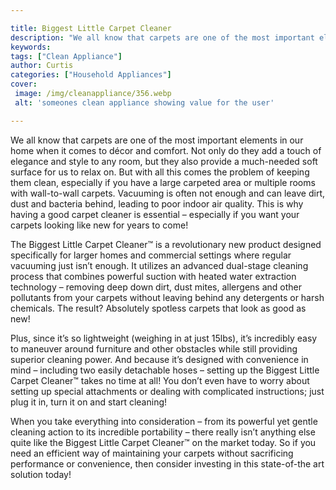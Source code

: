 ```yaml
---

title: Biggest Little Carpet Cleaner
description: "We all know that carpets are one of the most important elements in our home when it comes to décor and comfort. Not only do they a...check it out to learn"
keywords: 
tags: ["Clean Appliance"]
author: Curtis
categories: ["Household Appliances"]
cover: 
 image: /img/cleanappliance/356.webp
 alt: 'someones clean appliance showing value for the user'

---
```


We all know that carpets are one of the most important elements in our home when it comes to décor and comfort. Not only do they add a touch of elegance and style to any room, but they also provide a much-needed soft surface for us to relax on. But with all this comes the problem of keeping them clean, especially if you have a large carpeted area or multiple rooms with wall-to-wall carpets. Vacuuming is often not enough and can leave dirt, dust and bacteria behind, leading to poor indoor air quality. This is why having a good carpet cleaner is essential – especially if you want your carpets looking like new for years to come!

The Biggest Little Carpet Cleaner™ is a revolutionary new product designed specifically for larger homes and commercial settings where regular vacuuming just isn’t enough. It utilizes an advanced dual-stage cleaning process that combines powerful suction with heated water extraction technology – removing deep down dirt, dust mites, allergens and other pollutants from your carpets without leaving behind any detergents or harsh chemicals. The result? Absolutely spotless carpets that look as good as new!

Plus, since it’s so lightweight (weighing in at just 15lbs), it’s incredibly easy to maneuver around furniture and other obstacles while still providing superior cleaning power. And because it’s designed with convenience in mind – including two easily detachable hoses – setting up the Biggest Little Carpet Cleaner™ takes no time at all! You don’t even have to worry about setting up special attachments or dealing with complicated instructions; just plug it in, turn it on and start cleaning! 

When you take everything into consideration – from its powerful yet gentle cleaning action to its incredible portability – there really isn’t anything else quite like the Biggest Little Carpet Cleaner™ on the market today. So if you need an efficient way of maintaining your carpets without sacrificing performance or convenience, then consider investing in this state-of-the art solution today!
